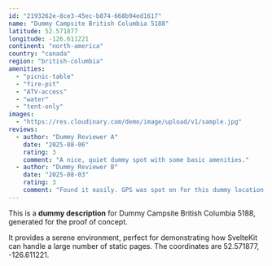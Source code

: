 ```yaml
---
id: "2193262e-8ce3-45ec-b874-668b94ed1617"
name: "Dummy Campsite British Columbia 5188"
latitude: 52.571877
longitude: -126.611221
continent: "north-america"
country: "canada"
region: "british-columbia"
amenities:
  - "picnic-table"
  - "fire-pit"
  - "ATV-access"
  - "water"
  - "tent-only"
images:
  - "https://res.cloudinary.com/demo/image/upload/v1/sample.jpg"
reviews:
  - author: "Dummy Reviewer A"
    date: "2025-08-06"
    rating: 3
    comment: "A nice, quiet dummy spot with some basic amenities."
  - author: "Dummy Reviewer B"
    date: "2025-08-03"
    rating: 3
    comment: "Found it easily. GPS was spot on for this dummy location."
---
```


This is a **dummy description** for Dummy Campsite British Columbia 5188, generated for the proof of concept.

It provides a serene environment, perfect for demonstrating how SvelteKit can handle a large number of static pages. The coordinates are 52.571877, -126.611221.
